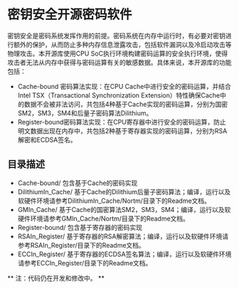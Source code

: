 # 密钥安全开源密码软件


密钥安全是密码系统发挥作用的前提。密码系统在内存中运行时，有必要对密钥进行额外的保护，从而防止多种内存信息泄露攻击，包括软件漏洞以及冷启动攻击等物理攻击。本开源库使用CPU SoC执行环境构建密码运算的安全执行环境，使得攻击者无法从内存中获得与密码运算有关的敏感数据。具体来说，本开源库的功能包括：

-	Cache-bound 密码算法实现：在CPU Cache中进行安全的密码运算，并结合Intel TSX（Transactional Synchronization Extension）特性确保Cache中的数据不会被非法访问，共包括4种基于Cache实现的密码运算，分别为国密SM2，SM3，SM4和后量子密码算法Dilithium。
-	Register-bound密码算法实现：在CPU寄存器中进行安全的密码运算，防止明文数据出现在内存中，共包括2种基于寄存器实现的密码运算，分别为RSA解密和ECDSA签名。


## 目录描述
-	Cache-bound/ 包含基于Cache的密码实现
  -	DilithiumIn_Cache/ 基于Cache的Dilithium后量子密码算法；编译，运行以及软硬件环境请参考DilithiumIn_Cache/Nortm/目录下的Readme文档。
  -	GMIn_Cache/ 基于Cache的国密算法SM2，SM3，SM4；编译，运行以及软硬件环境请参考GMIn_Cache/Nortm/目录下的Readme文档。
-	Register-bound/ 包含基于寄存器的密码实现
  -	RSAIn_Register/ 基于寄存器的RSA解密算法；编译，运行以及软硬件环境请参考RSAIn_Register/目录下的Readme文档。
  -	ECCIn_Register/ 基于寄存器的ECDSA签名算法；编译，运行以及软硬件环境请参考ECCIn_Register/目录下的Readme文档。


** 注：代码仍在开发和修改中。 **

